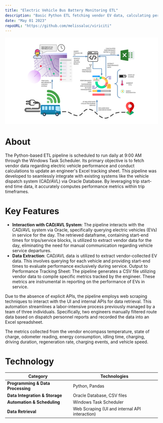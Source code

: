 ```yaml
---
title: "Electric Vehicle Bus Battery Monitoring ETL"
description: "Basic Python ETL fetching vendor EV data, calculating performance metrics and writing to an Excel tracking sheet"
date: "May 01 2023"
repoURL: "https://github.com/melissaluc/viriciti"
---
```

![concept](./chargepoint-cadavl.svg)
# About
The Python-based ETL pipeline is scheduled to run daily at 9:00 AM through the Windows Task Scheduler. Its primary objective is to fetch vendor data regarding electric vehicle performance and conduct calculations to update an engineer's Excel tracking sheet. This pipeline was developed to seamlessly integrate with existing systems like the vehicle dispatch system (CAD/AVL) via Oracle Database. By leveraging trip start-end time data, it accurately computes performance metrics within trip timeframes.

# Key Features
- **Interaction with CAD/AVL System**: The pipeline interacts with the CAD/AVL system via Oracle, specifically querying electric vehicles (EVs) in service for the day. The retrieved dataframe, containing start-end times for trips/service blocks, is utilized to extract vendor data for the day, eliminating the need for manual communication regarding vehicle service departures.
- **Data Extraction**: CAD/AVL data is utilized to extract vendor-collected EV data. This involves querying for each vehicle and providing start-end times to evaluate performance exclusively during service.
Output to Performance Tracking Sheet: The pipeline generates a CSV file utilizing vendor data to compile specific metrics tracked by the engineer. These metrics are instrumental in reporting on the performance of EVs in service.


Due to the absence of explicit APIs, the pipeline employs web scraping techniques to interact with the UI and internal APIs for data retrieval. This automation streamlines a labor-intensive process previously managed by a team of three individuals. Specifically, two engineers manually filtered route data based on dispatch personnel reports and recorded the data into an Excel spreadsheet.

The metrics collected from the vendor encompass temperature, state of charge, odometer reading, energy consumption, idling time, charging, driving duration, regeneration rate, charging events, and vehicle speed. 

# Technology
| **Category**                | Technologies                                                               |
|-----------------------------|---------------------------------------------------------------------------------------|
| **Programming & Data Processing** | Python, Pandas                                                |
| **Data Integration & Storage**    | Oracle Database, CSV files                     |
| **Automation & Scheduling**       | Windows Task Scheduler                                                          |
| **Data Retrieval**                | Web Scraping (UI and internal API interaction)                                   |

